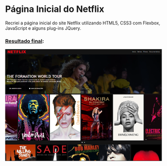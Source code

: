 # Página Inicial do Netflix
Recriei a página inicial do site Netflix utilizando HTML5, CSS3 com Flexbox, JavaScript e alguns plug-ins JQuery.

### [Resultado final](https://nycolemendonca.github.io/netflix-page/):
<img src="img/resultado-pagina-final.png">
